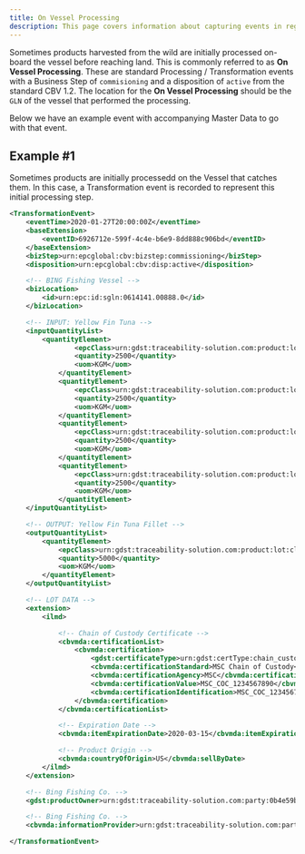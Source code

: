 ```yaml
---
title: On Vessel Processing
description: This page covers information about capturing events in regards to On-Vessel Processing.
---
```


Sometimes products harvested from the wild are initially processed on-board the vessel before reaching land. This is commonly referred to as **On Vessel Processing**. These are standard Processing / Transformation events with a Business Step of `commisioning` and a disposition of `active` from the standard CBV 1.2. The location for the **On Vessel Processing** should be the `GLN` of the vessel that performed the processing.

Below we have an example event with accompanying Master Data to go with that event.


## Example #1
Sometimes products are initially processedd on the Vessel that catches them. In this case, a Transformation event is recorded to represent this initial processing step.

```xml
<TransformationEvent>
    <eventTime>2020-01-27T20:00:00Z</eventTime>
    <baseExtension>
        <eventID>6926712e-599f-4c4e-b6e9-8dd888c906bd</eventID>
    </baseExtension>
    <bizStep>urn:epcglobal:cbv:bizstep:commissioning</bizStep>
    <disposition>urn:epcglobal:cbv:disp:active</disposition>

    <!-- BING Fishing Vessel -->
    <bizLocation>
        <id>urn:epc:id:sgln:0614141.00888.0</id>
    </bizLocation>

    <!-- INPUT: Yellow Fin Tuna -->
    <inputQuantityList>
        <quantityElement>
                <epcClass>urn:gdst:traceability-solution.com:product:lot:class:0b4e59bb-29ba-4edd-8e51-7e8d1a96dce7.YFT.LOT1111</epcClass>
                <quantity>2500</quantity>
                <uom>KGM</uom>
            </quantityElement>
            <quantityElement>
                <epcClass>urn:gdst:traceability-solution.com:product:lot:class:0b4e59bb-29ba-4edd-8e51-7e8d1a96dce7.YFT.LOT2222</epcClass>
                <quantity>2500</quantity>
                <uom>KGM</uom>
            </quantityElement>
            <quantityElement>
                <epcClass>urn:gdst:traceability-solution.com:product:lot:class:0b4e59bb-29ba-4edd-8e51-7e8d1a96dce7.YFT.LOT3333</epcClass>
                <quantity>2500</quantity>
                <uom>KGM</uom>
            </quantityElement>
            <quantityElement>
                <epcClass>urn:gdst:traceability-solution.com:product:lot:class:0b4e59bb-29ba-4edd-8e51-7e8d1a96dce7.YFT.LOT4444</epcClass>
                <quantity>2500</quantity>
                <uom>KGM</uom>
            </quantityElement>
    </inputQuantityList>

    <!-- OUTPUT: Yellow Fin Tuna Fillet -->
    <outputQuantityList>
        <quantityElement>
            <epcClass>urn:gdst:traceability-solution.com:product:lot:class:0b4e59bb-29ba-4edd-8e51-7e8d1a96dce7.YFT-FILLET.LOT20203015</epcClass>
            <quantity>5000</quantity>
            <uom>KGM</uom>
        </quantityElement>
    </outputQuantityList>

    <!-- LOT DATA -->
    <extension>
        <ilmd>

            <!-- Chain of Custody Certificate -->
            <cbvmda:certificationList>
                <cbvmda:certification>
                    <gdst:certificateType>urn:gdst:certType:chain_custody</gdst:certificateType>
                    <cbvmda:certificationStandard>MSC Chain of Custody</cbvmda:certificationStandard>
                    <cbvmda:certificationAgency>MSC</cbvmda:certificationAgency>
                    <cbvmda:certificationValue>MSC_COC_1234567890</cbvmda:certificationValue>
                    <cbvmda:certificationIdentification>MSC_COC_1234567890</cbvmda:certificationIdentification>
                </cbvmda:certification>
            </cbvmda:certificationList>

            <!-- Expiration Date -->
            <cbvmda:itemExpirationDate>2020-03-15</cbvmda:itemExpirationDate>

            <!-- Product Origin -->
            <cbvmda:countryOfOrigin>US</cbvmda:sellByDate>
        </ilmd>
    </extension>

    <!-- Bing Fishing Co. -->
    <gdst:productOwner>urn:gdst:traceability-solution.com:party:0b4e59bb-29ba-4edd-8e51-7e8d1a96dce7</gdst:productOwner>

    <!-- Bing Fishing Co. -->
    <cbvmda:informationProvider>urn:gdst:traceability-solution.com:party:0b4e59bb-29ba-4edd-8e51-7e8d1a96dce7</cbvmda:informationProvider>

</TransformationEvent>
```